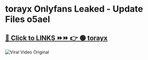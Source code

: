 
 # torayx Onlyfans Leaked - Update Files o5ael

## <h2><a href="https://clipsfans.com/torayx&ref=git">🔗 Click to LINKS ⏩⏩ 👉 🟢 torayx </a></h2>

<a href="https://clipsfans.com/torayx&ref=git" rel="nofollow" data-target="animated-image.originalLink"><img src="https://i.ibb.co.com/xMMVF88/686577567.gif" alt="Viral Video Original" style="max-width: 100%; display: inline-block;" data-target="animated-image.originalImage"></a>


